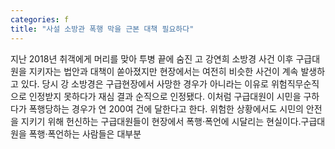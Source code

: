 ```yaml
---
categories: f
title: "사설 소방관 폭행 막을 근본 대책 필요하다"
---
```

지난 2018년 취객에게 머리를 맞아 투병 끝에 숨진 고 강연희 소방경 사건 이후 구급대원을 지키자는 법안과 대책이 쏟아졌지만 현장에서는 여전히 비슷한 사건이 계속 발생하고 있다. 당시 강 소방경은 구급현장에서 사망한 경우가 아니라는 이유로 위험직무순직으로 인정받지 못하다가 재심 결과 순직으로 인정됐다. 이처럼 구급대원이 시민을 구하다가 폭행당하는 경우가 연 200여 건에 달한다고 한다. 위험한 상황에서도 시민의 안전을 지키기 위해 헌신하는 구급대원들이 현장에서 폭행·폭언에 시달리는 현실이다.구급대원을 폭행·폭언하는 사람들은 대부분
